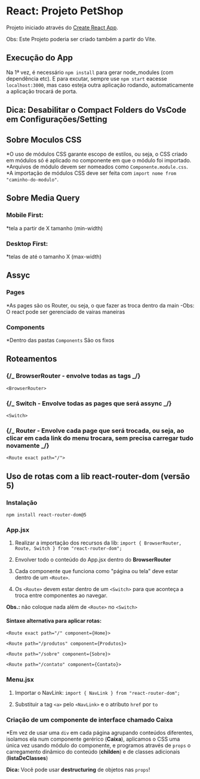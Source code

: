 # React: Projeto PetShop

Projeto iniciado através do [Create React App](https://github.com/facebook/create-react-app).

Obs: Este Projeto poderia ser criado também a partir do Vite.

## Execução do App

Na 1ª vez, é necessário `npm install` para gerar node_modules (com dependência etc). E para excutar, sempre use `npm start` eacesse `localhost:3000`, mas caso esteja outra aplicação rodando, automaticamente a aplicação trocará de porta.

## Dica: Desabilitar o Compact Folders do VsCode em Configurações/Setting

## Sobre Moculos CSS

\*O uso de módulos CSS garante escopo de estilos, ou seja, o CSS criado em módulos só é aplicado no componente em que o módulo foi importado.
\*Arquivos de módulo devem ser nomeados como `Componente.module.css`.
\*A importação de módulos CSS deve ser feita com `import nome from "caminho-do-modulo"`.

## Sobre Media Query

### Mobile First:

\*tela a partir de X tamanho (min-width)

### Desktop First:

\*telas de até o tamanho X (max-width)

## Assyc

### Pages

\*As pages são os Router, ou seja, o que fazer as troca dentro da main
-Obs: O react pode ser gerenciado de vairas maneiras

### Components

\*Dentro das pastas `Components` São os fixos

## Roteamentos

### {/_ BrowserRouter - envolve todas as tags _/}

    <BrowserRouter>

### {/_ Switch - Envolve todas as pages que será assync _/}

    <Switch>

### {/_ Router - Envolve cada page que será trocada, ou seja, ao clicar em cada link do menu trocara, sem precisa carregar tudo novamente _/}

    <Route exact path="/">

## Uso de rotas com a lib react-router-dom (versão 5)

### Instalação

`npm install react-router-dom@5`

### App.jsx

1. Realizar a importação dos recursos da lib:
   `import { BrowserRouter, Route, Switch } from "react-router-dom";`

2. Envolver todo o conteúdo do App.jsx dentro do **BrowserRouter**

3. Cada componente que funciona como "página ou tela" deve estar dentro de um `<Route>`.

4. Os `<Route>` devem estar dentro de um `<Switch>` para que aconteça a troca entre componentes ao navegar.

**Obs.:** não coloque nada além de `<Route>` no `<Switch>`

#### Sintaxe alternativa para aplicar rotas:

`<Route exact path="/" component={Home}>`

`<Route path="/produtos" component={Produtos}>`

`<Route path="/sobre" component={Sobre}>`

`<Route path="/contato" component={Contato}>`

### Menu.jsx

1. Importar o NavLink:
   `import { NavLink } from "react-router-dom";`

2. Substituir a tag `<a>` pelo `<NavLink>` e o atributo `href` por `to`

### Criação de um componente de interface chamado Caixa

\*Em vez de usar uma `div` em cada página agrupando conteúdos diferentes, isolamos ela num componente gerérico (**Caixa**), aplicamos o CSS uma única vez usando módulo do componente, e programos através de `props` o carregamento dinâmico do conteúdo (**childen**) e de classes adicionais (**listaDeClasses**)

**Dica:** Você pode usar **destructuring** de objetos nas `props`!
